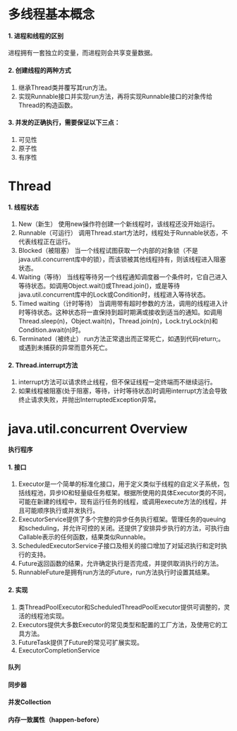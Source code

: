 # 多线程基本概念

#### 1. 进程和线程的区别
进程拥有一套独立的变量，而进程则会共享变量数据。

#### 2. 创建线程的两种方式
1) 继承Thread类并覆写其run方法。  
2) 实现Runnable接口并实现run方法，再将实现Runnable接口的对象传给Thread的构造函数。

#### 3. 并发的正确执行，需要保证以下三点：
1) 可见性  
2) 原子性  
3) 有序性

# Thread

#### 1. 线程状态
1) New（新生）
使用new操作符创建一个新线程时，该线程还没开始运行。  
2) Runnable（可运行）
调用Thread.start方法时，线程处于Runnable状态，不代表线程正在运行。  
3) Blocked（被阻塞）
当一个线程试图获取一个内部的对象锁（不是java.util.concurrent库中的锁），而该锁被其他线程持有，则该线程进入阻塞状态。  
4) Waiting（等待）
当线程等待另一个线程通知调度器一个条件时，它自己进入等待状态。如调用Object.wait()或Thread.join()，或是等待java.util.concurrent库中的Lock或Condition时，线程进入等待状态。  
5) Timed waiting（计时等待）
当调用带有超时参数的方法，调用的线程进入计时等待状态。这种状态将一直保持到超时期满或接收到适当的通知。如调用Thread.sleep(n)，Object.wait(n)，Thread.join(n)，Lock.tryLock(n)和Condition.await(n)时。  
6) Terminated（被终止）
run方法正常退出而正常死亡，如遇到代码return;。或遇到未捕获的异常而意外死亡。

#### 2. Thread.interrupt方法
1) interrupt方法可以请求终止线程，但不保证线程一定终端而不继续运行。  
2) 如果线程被阻塞(处于阻塞，等待，计时等待状态)时调用interrupt方法会导致终止请求失败，并抛出InterruptedException异常。

# java.util.concurrent Overview

#### 执行程序

#### 1. 接口  
1) Executor是一个简单的标准化接口，用于定义类似于线程的自定义子系统，包括线程池，异步IO和轻量级任务框架。根据所使用的具体Executor类的不同，可能在新建的线程中，现有运行任务的线程，或调用execute方法的线程，并且可能顺序执行或并发执行。  
2) ExecutorService提供了多个完整的异步任务执行框架。管理任务的queuing和scheduling，并允许可控的关闭。还提供了安排异步执行的方法，可执行由Callable表示的任何函数，结果类似Runnable。  
3) ScheduledExecutorService子接口及相关的接口增加了对延迟执行和定时执行的支持。
4) Future返回函数的结果，允许确定执行是否完成，并提供取消执行的方法。
5) RunnableFuture是拥有run方法的Future，run方法执行时设置其结果。

#### 2. 实现
1) 类ThreadPoolExecutor和ScheduledThreadPoolExecutor提供可调整的，灵活的线程池实现。
2) Executors提供大多数Executor的常见类型和配置的工厂方法，及使用它的工具方法。
3) FutureTask提供了Future的常见可扩展实现。
4) ExecutorCompletionService

#### 队列

#### 同步器

#### 并发Collection

#### 内存一致属性（happen-before）
